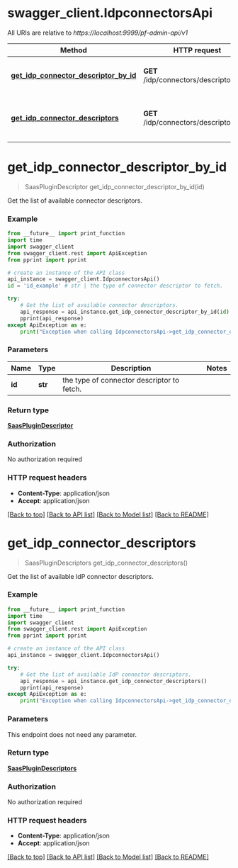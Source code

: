 # swagger_client.IdpconnectorsApi

All URIs are relative to *https://localhost:9999/pf-admin-api/v1*

Method | HTTP request | Description
------------- | ------------- | -------------
[**get_idp_connector_descriptor_by_id**](IdpconnectorsApi.md#get_idp_connector_descriptor_by_id) | **GET** /idp/connectors/descriptors/{id} | Get the list of available connector descriptors.
[**get_idp_connector_descriptors**](IdpconnectorsApi.md#get_idp_connector_descriptors) | **GET** /idp/connectors/descriptors | Get the list of available IdP connector descriptors.


# **get_idp_connector_descriptor_by_id**
> SaasPluginDescriptor get_idp_connector_descriptor_by_id(id)

Get the list of available connector descriptors.



### Example
```python
from __future__ import print_function
import time
import swagger_client
from swagger_client.rest import ApiException
from pprint import pprint

# create an instance of the API class
api_instance = swagger_client.IdpconnectorsApi()
id = 'id_example' # str | the type of connector descriptor to fetch.

try:
    # Get the list of available connector descriptors.
    api_response = api_instance.get_idp_connector_descriptor_by_id(id)
    pprint(api_response)
except ApiException as e:
    print("Exception when calling IdpconnectorsApi->get_idp_connector_descriptor_by_id: %s\n" % e)
```

### Parameters

Name | Type | Description  | Notes
------------- | ------------- | ------------- | -------------
 **id** | **str**| the type of connector descriptor to fetch. | 

### Return type

[**SaasPluginDescriptor**](SaasPluginDescriptor.md)

### Authorization

No authorization required

### HTTP request headers

 - **Content-Type**: application/json
 - **Accept**: application/json

[[Back to top]](#) [[Back to API list]](../README.md#documentation-for-api-endpoints) [[Back to Model list]](../README.md#documentation-for-models) [[Back to README]](../README.md)

# **get_idp_connector_descriptors**
> SaasPluginDescriptors get_idp_connector_descriptors()

Get the list of available IdP connector descriptors.



### Example
```python
from __future__ import print_function
import time
import swagger_client
from swagger_client.rest import ApiException
from pprint import pprint

# create an instance of the API class
api_instance = swagger_client.IdpconnectorsApi()

try:
    # Get the list of available IdP connector descriptors.
    api_response = api_instance.get_idp_connector_descriptors()
    pprint(api_response)
except ApiException as e:
    print("Exception when calling IdpconnectorsApi->get_idp_connector_descriptors: %s\n" % e)
```

### Parameters
This endpoint does not need any parameter.

### Return type

[**SaasPluginDescriptors**](SaasPluginDescriptors.md)

### Authorization

No authorization required

### HTTP request headers

 - **Content-Type**: application/json
 - **Accept**: application/json

[[Back to top]](#) [[Back to API list]](../README.md#documentation-for-api-endpoints) [[Back to Model list]](../README.md#documentation-for-models) [[Back to README]](../README.md)

